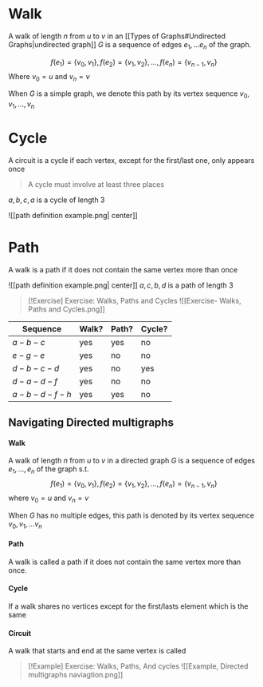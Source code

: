 # Walk
A walk of length $n$ from $u$ to $v$ in an [[Types of Graphs#Undirected Graphs|undirected graph]] $G$ is a sequence of edges $e_{1}, \dots e_{n}$ of the graph.

$$
f(e_{1}) = \{ v_{0}, v_{1} \}, f(e_{2}) = \{ v_{1}, v_{2} \}, \dots, f(e_{n}) = \{ v_{n-1}, v_{n} \}
$$
Where $v_{0} = u$ and $v_n = v$

When $G$ is a simple graph, we denote this path by its vertex sequence $v_{0}, v_{1}, \dots , v_{n}$

# Cycle
A circuit is a cycle if each vertex, except for the first/last one, only appears once
>A cycle must involve at least three places

$a, b, c, a$ is a cycle of length $3$

![[path definition example.png| center]]

# Path
A walk is a path if it does not contain the same vertex more than once

![[path definition example.png| center]]
$a, c, b, d$ is a path of length $3$

>[!Exercise] Exercise: Walks, Paths and Cycles
>![[Exercise- Walks, Paths and Cycles.png]]

| Sequence | Walk? | Path? | Cycle? |
| --- | ---| ---- | --- |
|$a-b-c$ | yes | yes | no |
| $e-g-e$ | yes | no | no |
|$d-b-c-d$ | yes | no | yes|
|$d-a-d-f$ | yes | no | no
|$a-b-d-f-h$ | yes | yes| no|

## Navigating Directed multigraphs
#### Walk
A walk of length $n$ from $u$ to $v$ in a directed graph $G$ is a sequence of edges $e_{1}, \dots, e_n$ of the graph s.t.
$$
f(e_{1}) = \{ v_{0}, v_{1} \}, f(e_{2}) = \{ v_{1}, v_{2} \}, \dots, f(e_{n}) = \{ v_{n-1}, v_{n} \}
$$
where $v_{0} = u$ and $v_{n} = v$

When $G$ has no multiple edges, this path is denoted by its vertex sequence $v_{0}, v_{1}, \dots v_{n}$

#### Path
A walk is called a path if it does not contain the same vertex more than once. 

#### Cycle
If a walk shares no vertices except for the first/lasts element which is the same

#### Circuit
A walk that starts and end at the same vertex is called

>[!Example] Exercise: Walks, Paths, And cycles
>![[Example, Directed multigraphs naviagtion.png]]



